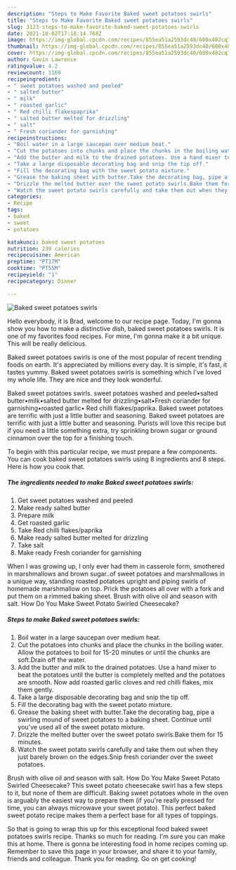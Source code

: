 ```yaml
---
description: "Steps to Make Favorite Baked sweet potatoes swirls"
title: "Steps to Make Favorite Baked sweet potatoes swirls"
slug: 3123-steps-to-make-favorite-baked-sweet-potatoes-swirls
date: 2021-10-02T17:18:14.768Z
image: https://img-global.cpcdn.com/recipes/855ea51a2593dc40/680x482cq70/baked-sweet-potatoes-swirls-recipe-main-photo.jpg
thumbnail: https://img-global.cpcdn.com/recipes/855ea51a2593dc40/680x482cq70/baked-sweet-potatoes-swirls-recipe-main-photo.jpg
cover: https://img-global.cpcdn.com/recipes/855ea51a2593dc40/680x482cq70/baked-sweet-potatoes-swirls-recipe-main-photo.jpg
author: Gavin Lawrence
ratingvalue: 4.2
reviewcount: 1169
recipeingredient:
- " sweet potatoes washed and peeled"
- " salted butter"
- " milk"
- " roasted garlic"
- " Red chilli flakespaprika"
- " salted butter melted for drizzling"
- " salt"
- " Fresh coriander for garnishing"
recipeinstructions:
- "Boil water in a large saucepan over medium heat."
- "Cut the potatoes into chunks and place the chunks in the boiling water. Allow the potatoes to boil for 15-20 minutes or until the chunks are soft.Drain off the water."
- "Add the butter and milk to the drained potatoes. Use a hand mixer to beat the potatoes until the butter is completely melted and the potatoes are smooth. Now add roasted garlic cloves and red chilli flakes, mix them gently."
- "Take a large disposable decorating bag and snip the tip off."
- "Fill the decorating bag with the sweet potato mixture."
- "Grease the baking sheet with butter.Take the decorating bag, pipe a swirling mound of sweet potatoes to a baking sheet. Continue until you&#39;ve used all of the sweet potato mixture."
- "Drizzle the melted butter over the sweet potato swirls.Bake them for 15 minutes."
- "Watch the sweet potato swirls carefully and take them out when they just barely brown on the edges.Snip fresh coriander over the sweet potatoes."
categories:
- Recipe
tags:
- baked
- sweet
- potatoes

katakunci: baked sweet potatoes 
nutrition: 239 calories
recipecuisine: American
preptime: "PT17M"
cooktime: "PT55M"
recipeyield: "1"
recipecategory: Dinner

---
```



![Baked sweet potatoes swirls](https://img-global.cpcdn.com/recipes/855ea51a2593dc40/680x482cq70/baked-sweet-potatoes-swirls-recipe-main-photo.jpg)

Hello everybody, it is Brad, welcome to our recipe page. Today, I'm gonna show you how to make a distinctive dish, baked sweet potatoes swirls. It is one of my favorites food recipes. For mine, I'm gonna make it a bit unique. This will be really delicious.

Baked sweet potatoes swirls is one of the most popular of recent trending foods on earth. It's appreciated by millions every day. It is simple, it's fast, it tastes yummy. Baked sweet potatoes swirls is something which I've loved my whole life. They are nice and they look wonderful.

Baked sweet potatoes swirls. sweet potatoes washed and peeled•salted butter•milk•salted butter melted for drizzling•salt•Fresh coriander for garnishing•roasted garlic• Red chilli flakes/paprika. Baked sweet potatoes are terrific with just a little butter and seasoning. Baked sweet potatoes are terrific with just a little butter and seasoning. Purists will love this recipe but if you need a little something extra, try sprinkling brown sugar or ground cinnamon over the top for a finishing touch.


To begin with this particular recipe, we must prepare a few components. You can cook baked sweet potatoes swirls using 8 ingredients and 8 steps. Here is how you cook that.

<!--inarticleads1-->

##### The ingredients needed to make Baked sweet potatoes swirls:

1. Get  sweet potatoes washed and peeled
1. Make ready  salted butter
1. Prepare  milk
1. Get  roasted garlic
1. Take  Red chilli flakes/paprika
1. Make ready  salted butter melted for drizzling
1. Take  salt
1. Make ready  Fresh coriander for garnishing


When I was growing up, I only ever had them in casserole form, smothered in marshmallows and brown sugar..of sweet potatoes and marshmallows in a unique way, standing roasted potatoes upright and piping swirls of homemade marshmallow on top. Prick the potatoes all over with a fork and put them on a rimmed baking sheet. Brush with olive oil and season with salt. How Do You Make Sweet Potato Swirled Cheesecake? 

<!--inarticleads2-->

##### Steps to make Baked sweet potatoes swirls:

1. Boil water in a large saucepan over medium heat.
1. Cut the potatoes into chunks and place the chunks in the boiling water. Allow the potatoes to boil for 15-20 minutes or until the chunks are soft.Drain off the water.
1. Add the butter and milk to the drained potatoes. Use a hand mixer to beat the potatoes until the butter is completely melted and the potatoes are smooth. Now add roasted garlic cloves and red chilli flakes, mix them gently.
1. Take a large disposable decorating bag and snip the tip off.
1. Fill the decorating bag with the sweet potato mixture.
1. Grease the baking sheet with butter.Take the decorating bag, pipe a swirling mound of sweet potatoes to a baking sheet. Continue until you&#39;ve used all of the sweet potato mixture.
1. Drizzle the melted butter over the sweet potato swirls.Bake them for 15 minutes.
1. Watch the sweet potato swirls carefully and take them out when they just barely brown on the edges.Snip fresh coriander over the sweet potatoes.


Brush with olive oil and season with salt. How Do You Make Sweet Potato Swirled Cheesecake? This sweet potato cheesecake swirl has a few steps to it, but none of them are difficult. Baking sweet potatoes whole in the oven is arguably the easiest way to prepare them (if you&#39;re really pressed for time, you can always microwave your sweet potato). This perfect baked sweet potato recipe makes them a perfect base for all types of toppings. 

So that is going to wrap this up for this exceptional food baked sweet potatoes swirls recipe. Thanks so much for reading. I'm sure you can make this at home. There is gonna be interesting food in home recipes coming up. Remember to save this page in your browser, and share it to your family, friends and colleague. Thank you for reading. Go on get cooking!
